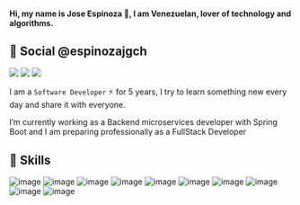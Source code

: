 #### Hi, my name is Jose Espinoza 👋, I am Venezuelan, lover of technology and algorithms.

## 👨 Social @espinozajgch
<!--![url](https://img.shields.io/badge/GitHub-100000?style=for-the-badge&logo=github&logoColor=white&url=https://github.com/espinozajgx/)-->
![](https://img.shields.io/badge/platzi-green?style=for-the-badge&logo=platzi&logoColor=white&url=https://platzi.com/p/ESPINOZAJGX/)
![](https://img.shields.io/badge/LinkedIn-0077B5?style=for-the-badge&logo=linkedin&logoColor=white&url=https://www.linkedin.com/in/jose-espinoza-397a59138/)
![](https://img.shields.io/badge/Twitter-1DA1F2?style=for-the-badge&logo=twitter&logoColor=white&url=https%3A%2F%2Ftwitter.com%2Fespinozajgch)

I am a `Software Developer` ⚡ for 5 years, I try to learn something new every day and share it with everyone.

I’m currently working as a Backend microservices developer with Spring Boot and I am preparing professionally as a FullStack Developer

## 🚀 Skills
![image](https://img.shields.io/badge/Java-ED8B00?style=for-the-badge&logo=java&logoColor=white)
![image](https://img.shields.io/badge/Spring-6DB33F?style=for-the-badge&logo=spring&logoColor=white)
![image](https://img.shields.io/badge/Bootstrap-563D7C?style=for-the-badge&logo=bootstrap&logoColor=white)
![image](https://img.shields.io/badge/PHP-777BB4?style=for-the-badge&logo=php&logoColor=white)
![image](https://img.shields.io/badge/HTML5-E34F26?style=for-the-badge&logo=html5&logoColor=white)
![image](https://img.shields.io/badge/CSS3-1572B6?style=for-the-badge&logo=css3&logoColor=white)
![image](https://img.shields.io/badge/Javascript-323330?style=for-the-badge&logo=javascript&logoColor=F7DF1E)
![image](https://img.shields.io/badge/PostgreSQL-316192?style=for-the-badge&logo=postgresql&logoColor=white)
![image](https://img.shields.io/badge/MySQL-00000F?style=for-the-badge&logo=mysql&logoColor=white)
![image](https://img.shields.io/badge/Amazon_AWS-232F3E?style=for-the-badge&logo=amazon-aws&logoColor=white)

<!--
Here are some ideas to get you started:

- 🔭  ...
- 🌱 I’m currently learning ...
- 👯 I’m looking to collaborate on ...
- 🤔 I’m looking for help with ...
- 💬 Ask me about ...
- 📫 How to reach me: ...
- 😄 Pronouns: ...
- ⚡ Fun fact: ...
-->
